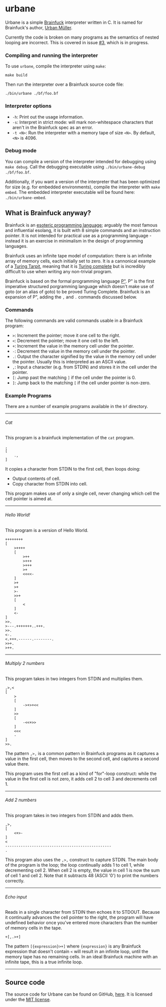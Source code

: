 # urbane
Urbane is a simple [Brainfuck](https://esolangs.org/wiki/Brainfuck) interpreter written in C. It is named for Brainfuck's author, [Urban Müller](https://esolangs.org/wiki/Urban_M%C3%BCller).

Currently the code is broken on many programs as the semantics of nested looping are incorrect. This is covered in issue [#3](https://github.com/eindiran/urbane/issues/3), which is in progress.

### Compiling and running the interpreter
To use `urbane`, compile the interpreter using `make`:

```shell
make build
```

Then run the interpreter over a Brainfuck source code file:

```shell
./bin/urbane ./bf/foo.bf
```

### Interpreter options

* `-h`: Print out the usage information.
* `-s`: Interpret in strict mode: will mark non-whitespace characters that aren't in the Brainfuck spec as an error.
* `-t <N>`: Run the interpreter with a memory tape of size `<N>`. By default, `<N>` is 4096.

### Debug mode
You can compile a version of the interpreter intended for debugging using `make debug`. Call the debugging executable using `./bin/urbane-debug ./bf/foo.bf`.

Additionally, if you want a version of the interpreter that has been optimized for size (e.g. for embedded environments), compile the interpreter with `make embed`. The embedded interpreter executable will be found here: `./bin/urbane-embed`.

## What is Brainfuck anyway?
Brainfuck is an [esoteric programming language](https://esolangs.org/wiki/Esoteric_programming_language); arguably the most famous and influential esolang, it is built with 8 simple commands and an instruction pointer. It is not intended for practical use as a programming language - instead it is an exercise in minimalism in the design of programming languages.

Brainfuck uses an infinite tape model of computation: there is an infinite array of memory cells, each initially set to zero. It is a cannonical example of a [Turing Tarpit](https://en.wikipedia.org/wiki/Turing_tarpit), meaning that it is [Turing complete](https://en.wikipedia.org/wiki/Turing_completeness) but is incredibly difficult to use when writing any non-trivial program.

Brainfuck is based on the formal programming language [P"](https://en.wikipedia.org/wiki/P%E2%80%B2%E2%80%B2). P" is the first imperative structured porgramming language which doesn't make use of goto (or an alias of goto) to be proved Turing Complete. Brainfuck is an expansion of P", adding the `,` and `.` commands discussed below.

### Commands

The following commands are valid commands usable in a Brainfuck program:
* `>`: Increment the pointer; move it one cell to the right.
* `<`: Decrement the pointer; move it one cell to the left.
* `+`: Increment the value in the memory cell under the pointer.
* `-`: Decrement the value in the memory cell under the pointer.
* `.`: Output the character signified by the value in the memory cell under the pointer. Usually this is interpreted as an ASCII value.
* `,`: Input a character (e.g. from STDIN) and stores it in the cell under the pointer.
* `[`: Jump past the matching `]` if the cell under the pointer is 0.
* `]`: Jump back to the matching `[` if the cell under pointer is non-zero.

### Example Programs
There are a number of example programs available in the `bf` directory.

---

###### Cat
This program is a brainfuck implementation of the `cat` program.

```brainfuck
,
[
    .,
]
```

It copies a character from STDIN to the first cell, then loops doing:
* Output contents of cell.
* Copy character from STDIN into cell.

This program makes use of only a single cell, never changing which cell the cell pointer is aimed at.

---

###### Hello World!
This program is a version of Hello World.

```brainfuck
++++++++
[
    >++++
    [
        >++
        >+++
        >+++
        >+
        <<<<-
    ]
    >+
    >+
    >-
    >>+
    [
        <
    ]
    <-
]
>>.
>---.+++++++..+++.
>>.
<-.
<.+++.------.--------.
>>+.
>++.
```

---

###### Multiply 2 numbers
This program takes in two integers from STDIN and multiplies them.
```brainfuck
,>,<
[
    >
    [
        ->+>+<<
    ]
    >>
    [
        -<<+>>
    ]
    <<<
    -
]
>>.
```

The pattern `,>,` is a common pattern in Brainfuck programs as it captures a value in the first cell, then moves to the second cell, and captures a second value there.

This program uses the first cell as a kind of "for"-loop construct: while the value in the first cell is not zero, it adds cell 2 to cell 3 and decrements cell 1.

---

###### Add 2 numbers
This program takes in two integers from STDIN and adds them.
```brainfuck
,>,
[
    <+>-
]
<
------------------------------------------------
.
```

This program also uses the `,>,` construct to capture STDIN.
The main body of the program is the loop; the loop continually adds 1 to cell 1, while decrementing cell 2. When cell 2 is empty, the value in cell 1 is now the sum of cell 1 and cell 2.
Note that it subtracts 48 (ASCII '0') to print the numbers correctly.

---

###### Echo input
Reads in a single character from STDIN then echoes it to STDOUT. Because it continually advances the cell pointer to the right, the program will have undefined behavior once you've entered more characters than the number of memory cells in the tape.

```brainfuck
+[,.>+]
```

The pattern `[{expression}>+]` where `{expression}` is any Brainfuck expression that doesn't contain `<` will result in an infinite loop, until the memory tape has no remaining cells. In an ideal Brainfuck machine with an infinite tape, this is a true infinite loop.

---

## Source code
The source code for Urbane can be found on GitHub, [here](https://github.com/eindiran/urbane). It is licensed under the [MIT license](https://mit-license.org/).
